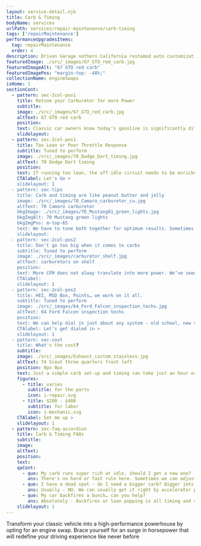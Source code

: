 ```yaml
---
layout: service-detail.njk
title: Carb & Timing
bodyName: services
urlPath: services/repair-maintenance/carb-timing
tags: ['repairMaintenance']
performanceUpgradesItems:
  tag: repairMaintenance
  order: 4
description: Driven Garage nothern California restomod auto customization and repair shop
featuredImage: ./src/_images/67_GTO_red_carb.jpg
featuredImageAlt: "67 GTO red carb"
featuredImagePos: "margin-top: -48%;"
collectionName: engineSwaps
isHome: 1
sectionCont:
  - pattern: sec-2col-pos1
    title: Retune your Carburetor for more Power
    subtitle: 
    image: ./src/_images/67_GTO_red_carb.jpg
    altText: 67 GTO red carb
    position: 
    text: Classic car owners know today’s gasoline is significantly different from the fuel mixture available when the car was new. The different formula effects performance, especially compared to using a carburetor instead of modern computer-controlled fuel-injected systems. Today’s gasolines can cause your carburetor to shift about 3-5% leaner and also cause misfires and poor throttle response. To get the most out of your classic car’s engine, you need to retune the carburetor and distributor.
    slidelayout:
  - pattern: sec-2col-pos1
    title: Too Lean or Poor Throttle Response
    subtitle: Tuned to perform
    image: ./src/_images/70_Dodge_Dart_timing.jpg
    altText: 70 Dodge Dart timing
    position: 
    text: If running too lean, the off-idle circuit needs to be enriched. Regardless of the carburetor brand,  we can make the right adjustments to ensure your engine gets the correct amount of fuel it needs. If the problem is throttle response, the pump circuit needs to be more active. We’ll adjust your carburetor, or recommend a high-performance replacement, that will give you power when you need it. Lastly, the ignition spark timing curve and the air-fuel mix curve should be retuned. With the proper mix and firing, we’ll make sure your classic gives you the power to make it fun to drive again.
    CTAlabel: Let's Go >
    slidelayout: 1
  - pattern: sec-tips
    title: Carb and timing are like peanut butter and jelly
    image: ./src/_images/70_Camaro_carburetor_cu.jpg
    altText: 70 Camaro carburetor
    bkgImage: ./src/_images/70_Mustang01_green_lights.jpg
    bkgImgAlt: 70 Mustang green lights
    bkgImgPos: m-top-65
    text: We have to tune both together for optimum results. Sometimes that means simply adjusting the carb (re re-building it) and sometimes it means upgrading the carb, or the distributor - or both.
    slidelayout:
  - pattern: sec-2col-pos2
    title: Don’t go too big when it comes to carbs
    subtitle: Tuned to perform
    image: ./src/_images/carburetor_shelf.jpg
    altText: carburetors on shelf
    position: 
    text: More CFM does not alway translate into more power. We’ve seen it with our own eyes on an engine dyno. That 850 double pumper with huge jets sounds cool in theory - but we’ve seen a 650 out of the box Holley make better numbers on the dyno than the bigger carb. Don’t trust your buddies, some basement dweller on the forums - trust guys who know…. And make calls to guys who know to choose the right stuff.
    CTAlabel:
    slidelayout: 1
  - pattern: sec-2col-pos2
    title: HEI, MSD Box, Points… we work on it all.
    subtitle: Tuned to perform
    image: ./src/_images/64_Ford_Falcon_inspection_techs.jpg
    altText: 64 Ford Falcon inspection techs
    position: 
    text: We can help dial in just about any system - old school, new school - we’ve touched it all in over 10 years and 1000’s of cars. We may recommend upgrades - but we can also work with what you have as long as it functions.
    CTAlabel: Let’s get dialed in >
    slidelayout: 1
  - pattern: sec-cost
    title: What's the cost?
    subtitle: 
    image: ./src/_images/Exhaust_custom_stainless.jpg
    altText: 74 Scout three quarters front left
    position: 0px 0px
    text: Just a simple carb set-up and timing can take just an hour or two of labor ($200-$400) and parts will be determined by what we need to make it all work right.
    figures:
      - title: varies
        subtitle: for the parts
        icon: i-repair.svg
      - title: $200 - $400
        subtitle: for labor
        icon: i-mechanic.svg
    CTAlabel: Set me up >
    slidelayout: 1
  - pattern: sec-faq-accordion
    title: Carb & Timing FAQs
    subtitle: 
    image: 
    altText: 
    position: 
    text: 
    qaCont:
      - que: My carb runs super rich at idle, should I get a new one?
        ans: There's no hard or fast rule here. Sometimes we can adjust it out - or sometimes we need to make bigger changes - but on most performance engines with big cams it’s hard to make them run lean at idle..
      - que: I have a dead spot - do I need a bigger carb? Bigger jets?
        ans: Usually - NO. We can usually get it right by accelerator pump adjustments, and timing curve.
      - que: My car backfires a bunch… can you help?
        ans: Absolutely - Backfires or lean popping is all timing and carb related… we can get you dialed in and running smooth.
    slidelayout: 1
---
```


Transform your classic vehicle into a high-performance powerhouse by opting for an engine swap. Brace yourself for an surge in horsepower that will redefine your driving experience like never before